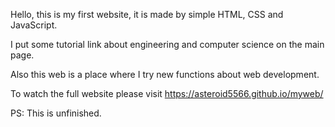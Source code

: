

Hello, this is my first website, it is made by simple HTML, CSS and JavaScript.

I put some tutorial link about engineering and computer science on the main page. 

Also this web is a place where I try new functions about web development. 

To watch the full website please visit https://asteroid5566.github.io/myweb/

PS: This is unfinished.